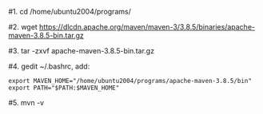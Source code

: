#1. cd /home/ubuntu2004/programs/

#2. wget https://dlcdn.apache.org/maven/maven-3/3.8.5/binaries/apache-maven-3.8.5-bin.tar.gz

#3. tar -zxvf apache-maven-3.8.5-bin.tar.gz

#4. gedit ~/.bashrc, add:
```
export MAVEN_HOME="/home/ubuntu2004/programs/apache-maven-3.8.5/bin"
export PATH="$PATH:$MAVEN_HOME"
```

#5. mvn -v

